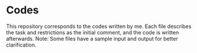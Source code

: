 # Codes

This repository corresponds to the codes written by me. Each file describes the task and restrictions as the initial comment, and the code is written afterwards.
Note: Some files have a sample input and output for better clarification.
